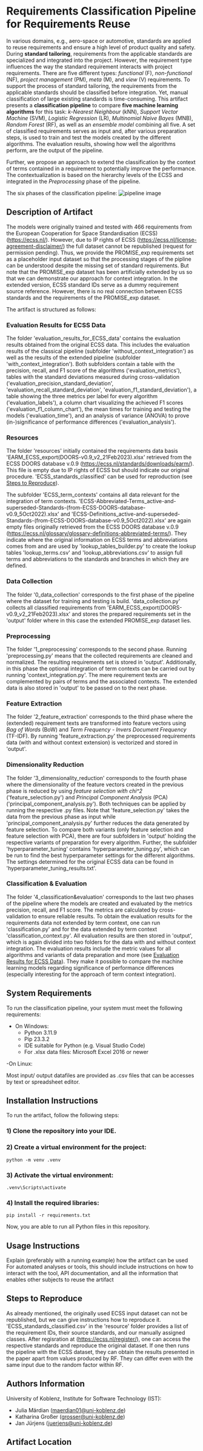 # Requirements Classification Pipeline for Requirements Reuse

In various domains, e.g., aero-space or automotive, standards are applied to reuse requirements and ensure a high level of product quality and safety. During **standard tailoring**, requirements from the applicable standards are specialized and integrated into the project. However, the requirement type influences the way the standard requirement interacts with project requirements. There are five different types: *functional* (F), *non-functional* (NF), *project management* (PM), *meta* (M), and *view* (V) requirements. To support the process of standard tailoring, the requirements from the applicable standards should be classified before integration. Yet, manual classification of large existing standards is time-consuming. This artifact presents a **classification pipeline** to compare **five machine learning algorithms** for this task: *k-Nearest Neighbour* (kNN), *Support Vector Machine* (SVM), *Logistic Regression* (LR), *Multinomial Naive Bayes* (MNB), *Random Forest* (RF), as well as an *ensemble model* combining all five. A set of classified requirements serves as input and, after various preparation steps, is used to train and test the models created by the different algorithms. The evaluation results, showing how well the algorithms perform, are the output of the pipeline.

Further, we propose an approach to extend the classification by the context of terms contained in a requirement to potentially improve the performance. The contextualization is based on the hierarchy levels of the ECSS and integrated in the *Preprocessing* phase of the pipeline.

The six phases of the classification pipeline:
![pipeline image](resources/pipeline_image.jpg?raw=true "Requirements Classification Pipeline")

## Description of Artifact
The models were originally trained and tested with 466 requirements from the European Cooperation for Space Standardisation (ECSS) (https://ecss.nl/). However, due to IP rights of ECSS (https://ecss.nl/license-agreement-disclaimer/) the full dataset cannot be republished (request for permission pending). Thus, we provide the PROMISE_exp requirements set as a placeholder input dataset so that the processing stages of the pipline can be understood despite the missing set of standard requirements. But note that the PROMISE_exp dataset has been artificially extended by us so that we can demonstrate our approach for context integration. In the extended version, ECSS standard IDs serve as a dummy requirement source reference. However, there is no real connection between ECSS standards and the requirements of the PROMISE_exp dataset.

The artifact is structured as follows:

### Evaluation Results for ECSS Data
The folder 'evaluation_results_for_ECSS_data' contains the evaluation results obtained from the original ECSS data. This includes the evaluation results of the classical pipeline (subfolder 'without_context_integration') as well as the results of the extended pipeline (subfolder 'with_context_integration'). Both subfolders contain a table with the precision, recall, and F1 score of the algorithms ('evaluation_metrics'), tables with the standard deviations measured during cross-validation ('evaluation_precision_standard_deviation', 'evaluation_recall_standard_deviation', 'evaluation_f1_standard_deviation'), a table showing the three metrics per label for every algorithm ('evaluation_labels'), a column chart visualizing the achieved F1 scores ('evaluation_f1_column_chart'), the mean times for training and testing the models ('evaluation_time'), and an analysis of variance (ANOVA) to prove (in-)significance of performance differences ('evaluation_analysis').

### Resources
The folder 'resources' initially contained the requirements data basis 'EARM_ECSS_export(DOORS-v0.9_v2_21Feb2023).xlsx' retrieved from the ECSS DOORS database v.0.9 (https://ecss.nl/standards/downloads/earm/). This file is empty due to IP rights of ECSS but should indicate our original procedure. 'ECSS_standards_classified' can be used for reproduction (see [Steps to Reproduce](#steps-to-reproduce)).

The subfolder 'ECSS_term_contexts' contains all data relevant for the integration of term contexts. 'ECSS-Abbreviated-Terms_active-and-superseded-Standards-(from-ECSS-DOORS-database-v0.9_5Oct2022).xlsx' and 'ECSS-Definitions_active-and-superseded-Standards-(from-ECSS-DOORS-database-v0.9_5Oct2022).xlsx' are again empty files originally retrieved from the ECSS DOORS database v.0.9 (https://ecss.nl/glossary/glossary-definitions-abbreviated-terms/). They indicate where the original information on ECSS terms and abbreviations comes from and are used by 'lookup_tables_builder.py' to create the lookup tables 'lookup_terms.csv' and 'lookup_abbreviations.csv' to assign full terms and abbreviations to the standards and branches in which they are defined.

### Data Collection
The folder '0_data_collection' corresponds to the first phase of the pipeline where the dataset for training and testing is build. 'data_collection.py' collects all classified requirements from 'EARM_ECSS_export(DOORS-v0.9_v2_21Feb2023).xlsx' and stores the prepared requirements set in the 'output' folder where in this case the extended PROMISE_exp dataset lies.

### Preprocessing
The folder '1_preprocessing' corresponds to the second phase. Running 'preprocessing.py' means that the collected requirements are cleaned and normalized. The resulting requirements set is stored in 'output'.
Additionally, in this phase the optional integration of term contexts can be carried out by running 'context_integration.py'. The mere requirement texts are complemented by pairs of terms and the associated contexts. The extended data is also stored in 'output' to be passed on to the next phase.

### Feature Extraction
The folder '2_feature_extraction' corresponds to the third phase where the (extended) requirement texts are transformed into feature vectors using *Bag of Words* (BoW) and *Term Frequency - Invers Document Frequency* (TF-IDF). By running 'feature_extraction.py' the preprocessed requirements data (with and without context extension) is vectorized and stored in 'output'.

### Dimensionality Reduction
The folder '3_dimensionality_reduction' corresponds to the fourth phase where the dimensionality of the feature vectors created in the previous phase is reduced by using *feature selection with chi^2* ('feature_selection.py') and *Principal Component Analysis* (PCA) ('principal_component_analysis.py'). Both techniques can be applied by running the respective .py files. Note that 'feature_selection.py' takes the data from the previous phase as input while 'principal_component_analysis.py' further reduces the data generated by feature selection. To compare both variants (only feature selection and feature selection with PCA), there are four subfolders in 'output' holding the respective variants of preparation for every algorithm.
Further, the subfolder 'hyperparameter_tuning' contains 'hyperparameter_tuning.py', which can be run to find the best hyperparameter settings for the different algorithms. The settings determined for the original ECSS data can be found in 'hyperparameter_tuning_results.txt'.

### Classification & Evaluation
The folder '4_classification&evaluation' corresponds to the last two phases of the pipeline where the models are created and evaluated by the metrics precision, recall, and F1 score. The metrics are calculated by cross-validation to ensure reliable results. To obtain the evaluation results for the requirements data not extended by term context, one can run 'classification.py' and for the data extended by term context 'classification_context.py'. All evaluation results are then stored in 'output', which is again divided into two folders for the data with and without context integration. The evaluation results include the metric values for all algorithms and variants of data preparation and more (see [Evaluation Results for ECSS Data](#evaluation-results-for-ecss-data)). They make it possible to compare the machine learning models regarding significance of performance differences (especially interesting for the approach of term context integration).

## System Requirements
To run the classification pipeline, your system must meet the following requirements:
- On Windows:
    - Python 3.11.9
    - Pip 23.3.2
    - IDE suitable for Python (e.g. Visual Studio Code) 
    - For .xlsx data files: Microsoft Excel 2016 or newer

-On Linux:

Most input/ output datafiles are provided as .csv files that can be accesses by text or spreadsheet editor.

## Installation Instructions
To run the artifact, follow the following steps:

### 1) Clone the repository into your IDE. 
### 2) Create a virtual environment for the project:
```
python -m venv .venv
```
### 3) Activate the virtual environment:
```
.venv\Scripts\activate
```
### 4) Install the required libraries:
```
pip install -r requirements.txt
```
Now, you are able to run all Python files in this repository.

## Usage Instructions
Explain (preferably with a running example) how the artifact can be used
For automated analyses or tools, this should include instructions on how to interact with the tool, API documentation, and all the information that enables other subjects to reuse the artifact



## Steps to Reproduce
As already mentioned, the originally used ECSS input dataset can not be republished, but we can give instructions how to reproduce it. 'ECSS_standards_classified.csv' in the 'resource' folder provides a list of the requirement IDs, their source standards, and our manually assigned classes. After regisration at (https://ecss.nl/register/), one can access the respective standards and reproduce the original dataset.
If one then runs the pipeline with the ECSS dataset, they can obtain the results presented in the paper apart from values produced by RF. They can differ even with the same input due to the random factor within RF.

## Authors Information
University of Koblenz, Institute for Software Technology (IST):
- Julia Märdian (maerdian01@uni-koblenz.de)
- Katharina Großer (grosser@uni-koblenz.de)
- Jan Jürjens (juerjens@uni-koblenz.de)

## Artifact Location

